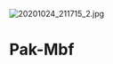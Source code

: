 ![20201024_211715_2.jpg](https://user-images.githubusercontent.com/52023076/97086760-c2634080-163e-11eb-8f53-40a77aaf53f4.jpg)

# Pak-Mbf
